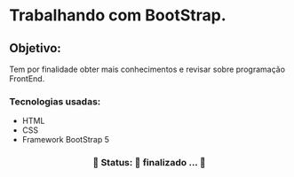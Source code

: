 # Trabalhando com BootStrap.
## Objetivo:
Tem por finalidade obter mais conhecimentos e revisar sobre programação FrontEnd.

### Tecnologias usadas:
- HTML 
- CSS
- Framework BootStrap 5

<h3 align="center"> 
	🚧  Status: 🚀 finalizado ...  🚧
</h3>

